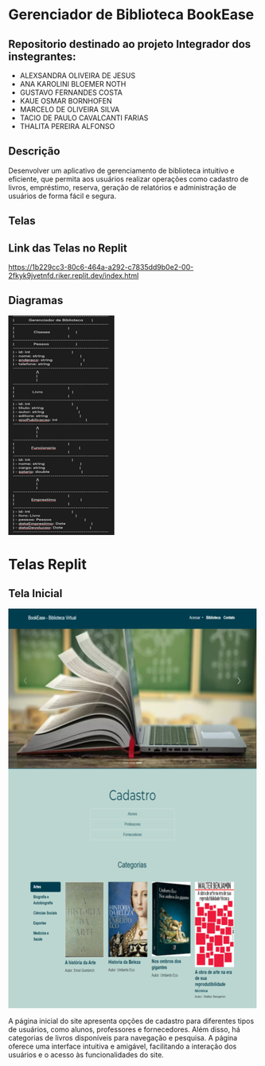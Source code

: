 # Gerenciador de Biblioteca BookEase
## Repositorio destinado ao projeto Integrador dos instegrantes:

* ALEXSANDRA OLIVEIRA DE JESUS
* ANA KAROLINI BLOEMER NOTH
* GUSTAVO FERNANDES COSTA
* KAUE OSMAR BORNHOFEN
* MARCELO DE OLIVEIRA SILVA
* TACIO DE PAULO CAVALCANTI FARIAS
* THALITA PEREIRA ALFONSO 

## Descrição 

Desenvolver um aplicativo de gerenciamento de biblioteca intuitivo e eficiente, que permita aos usuários realizar operações como cadastro de livros, empréstimo, reserva, geração de relatórios e administração de usuários de forma fácil e segura.

## Telas

## Link das Telas no Replit

https://1b229cc3-80c6-464a-a292-c7835dd9b0e2-00-2fkyk9jvetnfd.riker.replit.dev/index.html
 
## Diagramas

![diagrama.PNG](/doc/diagrama.PNG)


# Telas Replit

## Tela Inicial 

![BookEase0.png](/doc/BookEase0.png)

A página inicial do site apresenta opções de cadastro para diferentes tipos de usuários, como alunos, professores e fornecedores. Além disso, há categorias de livros disponíveis para navegação e pesquisa. A página oferece uma interface intuitiva e amigável, facilitando a interação dos usuários e o acesso às funcionalidades do site.
